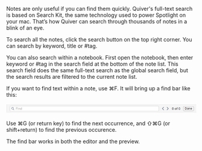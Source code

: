 Notes are only useful if you can find them quickly. Quiver's full-text search is based on Search Kit, the same technology used to power Spotlight on your mac. That’s how Quiver can search through thousands of notes in a blink of an eye.

To search all the notes, click the search button on the top right corner. You can search by keyword, title or #tag.

You can also search within a notebook. First open the notebook, then enter keyword or #tag in the search field at the bottom of the note list. This search field does the same full-text search as the global search field, but the search results are filtered to the current note list.

<div>If you want to find text within a note, use ⌘F. It will bring up a find bar like this:</div><div><br></div><div><img src="resources/1FC1261E-1109-47E7-A62D-4268E55AD526.png"><br></div><div><br></div><div>Use ⌘G (or return key) to find the next occurrence, and ⇧⌘G (or shift+return) to find the previous occurence.</div>

The find bar works in both the editor and the preview.
